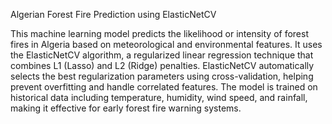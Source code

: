 Algerian Forest Fire Prediction using ElasticNetCV

This machine learning model predicts the likelihood or intensity of forest fires in Algeria based on meteorological and environmental features. It uses the ElasticNetCV algorithm, a regularized linear regression technique that combines L1 (Lasso) and L2 (Ridge) penalties. ElasticNetCV automatically selects the best regularization parameters using cross-validation, helping prevent overfitting and handle correlated features. The model is trained on historical data including temperature, humidity, wind speed, and rainfall, making it effective for early forest fire warning systems.
